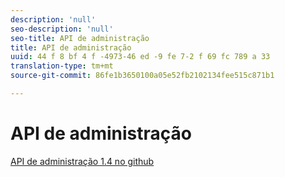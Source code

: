 ```yaml
---
description: 'null'
seo-description: 'null'
seo-title: API de administração
title: API de administração
uuid: 44 f 8 bf 4 f -4973-46 ed -9 fe 7-2 f 69 fc 789 a 33
translation-type: tm+mt
source-git-commit: 86fe1b3650100a05e52fb2102134fee515c871b1

---
```



# API de administração

[API de administração 1.4 no github](https://github.com/AdobeDocs/analytics-1.4-apis/blob/master/docs/admin-api/index.md)
